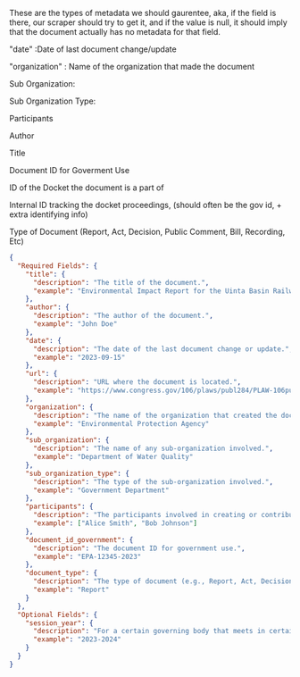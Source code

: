 These are the types of metadata we should gaurentee, aka, if the field is there, our scraper should try to get it, and if the value is null, it should imply that the document actually has no metadata for that field.

"date" :Date of last document change/update

"organization" : Name of the organization that made the document

Sub Organization:

Sub Organization Type:

Participants

Author

Title

Document ID for Goverment Use

ID of the Docket the document is a part of

Internal ID tracking the docket proceedings, (should often be the gov id, + extra identifying info)

Type of Document (Report, Act, Decision, Public Comment, Bill, Recording, Etc)

```json
{
  "Required Fields": {
    "title": {
      "description": "The title of the document.",
      "example": "Environmental Impact Report for the Uinta Basin Railway"
    },
    "author": {
      "description": "The author of the document.",
      "example": "John Doe"
    },
    "date": {
      "description": "The date of the last document change or update.",
      "example": "2023-09-15"
    },
    "url": {
      "description": "URL where the document is located.",
      "example": "https://www.congress.gov/106/plaws/publ284/PLAW-106publ284.pdf"
    },
    "organization": {
      "description": "The name of the organization that created the document.",
      "example": "Environmental Protection Agency"
    },
    "sub_organization": {
      "description": "The name of any sub-organization involved.",
      "example": "Department of Water Quality"
    },
    "sub_organization_type": {
      "description": "The type of the sub-organization involved.",
      "example": "Government Department"
    },
    "participants": {
      "description": "The participants involved in creating or contributing to the document.",
      "example": ["Alice Smith", "Bob Johnson"]
    },
    "document_id_government": {
      "description": "The document ID for government use.",
      "example": "EPA-12345-2023"
    },
    "document_type": {
      "description": "The type of document (e.g., Report, Act, Decision, Public Comment, Bill, Recording, etc.).",
      "example": "Report"
    }
  },
  "Optional Fields": {
    "session_year": {
      "description": "For a certain governing body that meets in certain intervals, what session was it in? ",
      "example": "2023-2024"
    }
  }
}
```

```

```
